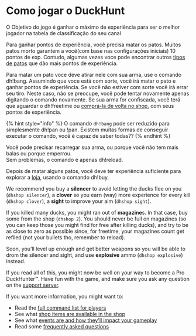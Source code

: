 # Como jogar o DuckHunt

O Objetivo do jogo é ganhar o máximo de experiência para ser o melhor jogador na tabela de classificação do seu canal

Para ganhar pontos de experiência, você precisa matar os patos. Muitos patos morto garantem a você\(com base nas configurações iniciais\) 10 pontos de exp. Contudo, algumas vezes voce pode encontrar outros [tipos de patos](types-of-ducks.md) que dão mais pontos de experiência.

Para matar um pato voce deve atirar nele com sua arma, use o comando dh!bang. Assumindo que voce está com sorte, você irá matar o pato e ganhar pontos de experiência. Se você não estiver com sorte você irá errar seu tiro. Neste caso, não se preocupe, você pode tentar novamente apenas digitando o comando novamente. Se sua arma for confiscada, você terá que aguardar o dh!freetime ou [comprá-la de volta no shop.](store-items.md) com seus pontos de experiência.

{% hint style="info" %}
O comando `dh!bang` pode ser reduzido para simplesmente dh!pan ou !pan. Existem muitas formas de conseguir executar o comando, você é capaz de saber todas??
{% endhint %}

Você pode precisar recarregar sua arma, ou porque você não tem mais balas ou porque emperrou.  
Sem problemas, o comando é apenas dh!reload.

  
  
Depois de matar alguns patos, você deve ter experiência suficiente para explorar a [loja](store-items.md), usando o comando dh!buy.

We recommend you buy a **silencer** to avoid letting the ducks flee on you \(`dhshop silencer`\), a **clover** so you earn \(way\) more experience for every kill \(`dhshop clover`\),  a **sight** to improve your aim \(`dhshop sight`\). 

If you killed many ducks, you might ran out of **magazine**s. In that case, buy some from the shop \(`dhshop 2`\). You should never be full on magazines \(so you can keep those you might find for free after killing ducks\), and try to be as close to zero as possible since, for freetime, your magazines count get reflled \(not your bullets tho, remember to reload\).

Soon, you'll level up enough and get better weapons so you will be able to drom the silencer and sight, and use **explosive** ammo \(`dhshop explosive`\) instead.

If you read all of this, you might now be well on your way to become a Pro DuckHunter™️. Have fun with the game, and make sure you ask any question on the [support server](https://discordapp.com/invite/2BksEkV).

If you want more information, you might want to:

* Read the [full command list for players](player-commands.md)
* See what [shop items are available in the shop](store-items.md)
* See what [events are and how they'll impact your gameplay](events.md)
* Read some [frequently asked questions](faq.md)

